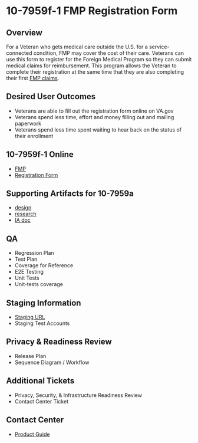 # **10-7959f-1 FMP Registration Form**


## **Overview**

For a Veteran who gets medical care outside the U.S. for a service-connected condition, FMP may cover the cost of their care. Veterans can use this form to register for the Foreign Medical Program so they can submit medical claims for reimbursement. This program allows the Veteran to complete their registration at the same time that they are also completing their first [FMP claims](https://www.va.gov/health-care/file-foreign-medical-program-claim/).


## **Desired User Outcomes**



* Veterans are able to fill out the registration form online on VA.gov
* Veterans spend less time, effort and money filling out and mailing paperwork
* Veterans spend less time spent waiting to hear back on the status of their enrollment


## **10-7959f-1 Online**



* [FMP](https://www.va.gov/health-care/foreign-medical-program/)
* [Registration Form](https://www.va.gov/health-care/foreign-medical-program/register-form-10-7959f-1/introduction)


## **Supporting Artifacts for 10-7959a**



* [design](https://github.com/department-of-veterans-affairs/va.gov-team/tree/master/products/health-care/foreign-medical-program/10-7959f-1/design)
* [research](https://github.com/department-of-veterans-affairs/va.gov-team/tree/master/products/health-care/foreign-medical-program/10-7959f-1/research)
* [IA doc](https://github.com/department-of-veterans-affairs/va.gov-team/blob/master/products/information-architecture/ia-design-docs/foreign-medical-program-registration.md)


## **QA**



* Regression Plan
* Test Plan
* Coverage for Reference
* E2E Testing
* Unit Tests
* Unit-tests coverage


## **Staging Information**



* [Staging URL](https://staging.va.gov/health-care/foreign-medical-program/register-form-10-7959f-1/introduction)
* Staging Test Accounts


## **Privacy & Readiness Review**



* Release Plan
* Sequence Diagram / Workflow


## **Additional Tickets**



* Privacy, Security, & Infrastructure Readiness Review
* Contact Center Ticket


## **Contact Center**



* [Product Guide](https://github.com/department-of-veterans-affairs/va.gov-team/blob/master/products/health-care/foreign-medical-program/10-7959f-1/fmp-reg-product-guide.docx)
